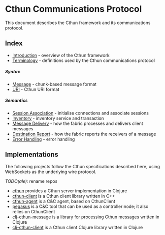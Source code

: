 Cthun Communications Protocol
===

This document describes the Cthun framework and its communications protocol.

Index
----

- [Introduction][10] - overview of the Cthun framework
- [Terminology][11] - definitions used by the Cthun communications protocol

##### Syntax
- [Message][20] - chunk-based message format
- [URI][21] - Cthun URI format

##### Semantics
- [Session Association][31] - initialise connections and associate sessions
- [Inventory][32] - inventory service and transaction
- [Message Delivery][33] - how the fabric processes and delivers client messages
- [Destination Report][34] - how the fabric reports the receivers of a message
- [Error Handling][35] - error handling

Implementations
----

The following projects follow the Cthun specifications described here, using
WebSockets as the underlying wire protocol.

*TODO(ale):* rename repos

 - [cthun][41] provides a Cthun server implementation in Clojure
 - [cthun-client][42] is a Cthun client library written in C++
 - [cthun-agent][43] is a C&C agent, based on CthunClient
 - [pegasus][44] is a C&C tool that can be used as a controller node; it
 also relies on CthunClient
 - [clj-cthun-message][45] is a library for processing Cthun messages written in
 Clojure
 - [clj-cthun-client][46] is a Cthun client Clojure library written in Clojure

[10]: intro.md
[11]: terminology.md
[12]: wire_protocol.md
[20]: message.md
[21]: uri.md
[31]: association.md
[32]: inventory.md
[33]: delivery.md
[34]: destination_report.md
[35]: error_handling.md
[41]: https://github.com/puppetlabs/cthun
[42]: https://github.com/puppetlabs/cthun-client
[43]: https://github.com/puppetlabs/cthun-agent
[44]: https://github.com/puppetlabs/pegasus
[45]: https://github.com/puppetlabs/clj-cthun-message
[46]: https://github.com/puppetlabs/clj-cthun-client
